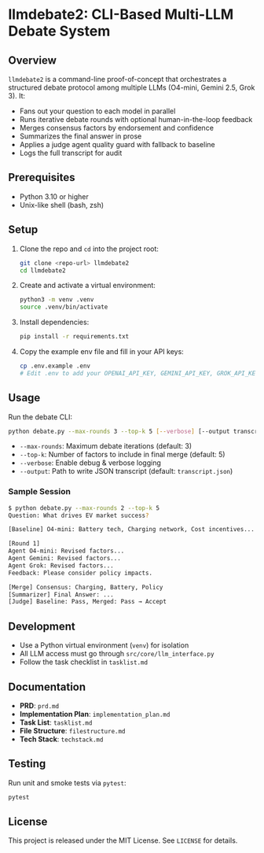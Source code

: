 # llmdebate2: CLI-Based Multi-LLM Debate System

## Overview
`llmdebate2` is a command-line proof-of-concept that orchestrates a structured debate protocol among multiple LLMs (O4-mini, Gemini 2.5, Grok 3). It:

- Fans out your question to each model in parallel
- Runs iterative debate rounds with optional human-in-the-loop feedback
- Merges consensus factors by endorsement and confidence
- Summarizes the final answer in prose
- Applies a judge agent quality guard with fallback to baseline
- Logs the full transcript for audit

## Prerequisites
- Python 3.10 or higher
- Unix-like shell (bash, zsh)

## Setup
1. Clone the repo and `cd` into the project root:
   ```bash
   git clone <repo-url> llmdebate2
   cd llmdebate2
   ```
2. Create and activate a virtual environment:
   ```bash
   python3 -m venv .venv
   source .venv/bin/activate
   ```
3. Install dependencies:
   ```bash
   pip install -r requirements.txt
   ```
4. Copy the example env file and fill in your API keys:
   ```bash
   cp .env.example .env
   # Edit .env to add your OPENAI_API_KEY, GEMINI_API_KEY, GROK_API_KEY, etc.
   ```

## Usage
Run the debate CLI:
```bash
python debate.py --max-rounds 3 --top-k 5 [--verbose] [--output transcript.json]
```
- `--max-rounds`: Maximum debate iterations (default: 3)
- `--top-k`: Number of factors to include in final merge (default: 5)
- `--verbose`: Enable debug & verbose logging
- `--output`: Path to write JSON transcript (default: `transcript.json`)

### Sample Session
```bash
$ python debate.py --max-rounds 2 --top-k 5
Question: What drives EV market success?

[Baseline] O4-mini: Battery tech, Charging network, Cost incentives...

[Round 1]
Agent O4-mini: Revised factors...
Agent Gemini: Revised factors...
Agent Grok: Revised factors...
Feedback: Please consider policy impacts.

[Merge] Consensus: Charging, Battery, Policy
[Summarizer] Final Answer: ...
[Judge] Baseline: Pass, Merged: Pass → Accept
``` 

## Development
- Use a Python virtual environment (`venv`) for isolation
- All LLM access must go through `src/core/llm_interface.py`
- Follow the task checklist in `tasklist.md`

## Documentation
- **PRD**: `prd.md`  
- **Implementation Plan**: `implementation_plan.md`  
- **Task List**: `tasklist.md`  
- **File Structure**: `filestructure.md`  
- **Tech Stack**: `techstack.md`  

## Testing
Run unit and smoke tests via `pytest`:
```bash
pytest
```

## License
This project is released under the MIT License. See `LICENSE` for details. 